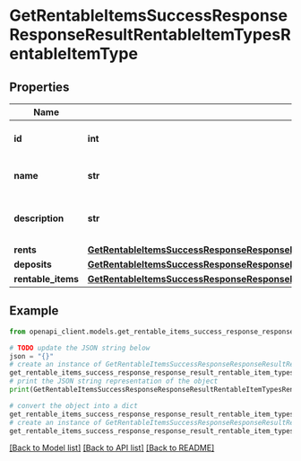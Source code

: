 # GetRentableItemsSuccessResponseResponseResultRentableItemTypesRentableItemType


## Properties

Name | Type | Description | Notes
------------ | ------------- | ------------- | -------------
**id** | **int** | ID of the rentable item type | 
**name** | **str** | Name of the rentable item type | 
**description** | **str** | Description of the rentable item type | 
**rents** | [**GetRentableItemsSuccessResponseResponseResultRentableItemTypesRentableItemTypeRents**](GetRentableItemsSuccessResponseResponseResultRentableItemTypesRentableItemTypeRents.md) |  | 
**deposits** | [**GetRentableItemsSuccessResponseResponseResultRentableItemTypesRentableItemTypeDeposits**](GetRentableItemsSuccessResponseResponseResultRentableItemTypesRentableItemTypeDeposits.md) |  | 
**rentable_items** | [**GetRentableItemsSuccessResponseResponseResultRentableItemTypesRentableItemTypeRentableItems**](GetRentableItemsSuccessResponseResponseResultRentableItemTypesRentableItemTypeRentableItems.md) |  | 

## Example

```python
from openapi_client.models.get_rentable_items_success_response_response_result_rentable_item_types_rentable_item_type import GetRentableItemsSuccessResponseResponseResultRentableItemTypesRentableItemType

# TODO update the JSON string below
json = "{}"
# create an instance of GetRentableItemsSuccessResponseResponseResultRentableItemTypesRentableItemType from a JSON string
get_rentable_items_success_response_response_result_rentable_item_types_rentable_item_type_instance = GetRentableItemsSuccessResponseResponseResultRentableItemTypesRentableItemType.from_json(json)
# print the JSON string representation of the object
print(GetRentableItemsSuccessResponseResponseResultRentableItemTypesRentableItemType.to_json())

# convert the object into a dict
get_rentable_items_success_response_response_result_rentable_item_types_rentable_item_type_dict = get_rentable_items_success_response_response_result_rentable_item_types_rentable_item_type_instance.to_dict()
# create an instance of GetRentableItemsSuccessResponseResponseResultRentableItemTypesRentableItemType from a dict
get_rentable_items_success_response_response_result_rentable_item_types_rentable_item_type_from_dict = GetRentableItemsSuccessResponseResponseResultRentableItemTypesRentableItemType.from_dict(get_rentable_items_success_response_response_result_rentable_item_types_rentable_item_type_dict)
```
[[Back to Model list]](../README.md#documentation-for-models) [[Back to API list]](../README.md#documentation-for-api-endpoints) [[Back to README]](../README.md)



